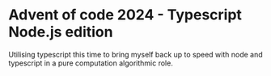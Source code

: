 # Advent of code 2024 - Typescript Node.js edition

Utilising typescript this time to bring myself back up to speed with node and typescript in a pure 
computation algorithmic role.
